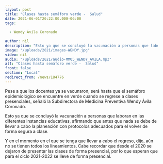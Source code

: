 ```yaml
---
layout: post
title: "Clases hasta semáforo verde -  Salud"
date: 2021-06-01T20:22:00.000-06:00
tags:
  
  - Wendy Ávila Coronado
  
author: nil
description: "Esto ya que se concluyó la vacunación a personas que laboran en las diferentes instancias educativas."
image: "/uploads/2021/images-WENDY.jpg"
video: nil
audio: "/uploads/2021/audio-MM05_WENDY_AVILA.mp3"
alt: "Clases hasta semáforo verde -  Salud"
front: false
section: "Local"
redirect_from: /news/184776
---
```


Pese a que los docentes ya se vacunaron, será hasta que el semáforo epidemiológico se encuentre en verde cuando se regrese a clases presenciales, señaló la Subdirectora de Medicina Preventiva Wendy Ávila Coronado.

Esto ya que se concluyó la vacunación a personas que laboran en las diferentes instancias educativas, afirmando que antes que nada se debe de llevar a cabo la planeación con protocolos adecuados para el volver de forma segura a clase.

Y en el momento en el que se tenga que llevar a cabo el regreso, dijo, aún no se tienen todos los lineamientos. Cabe recordar que desde el 2020 se dejaron de presentar las clases de forma presencial, por lo que esperan que para el ciclo 2021-2022 se lleve de forma presencial.
